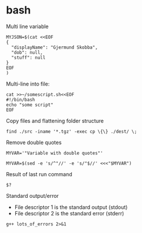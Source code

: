 # bash

Multi line variable
```
MYJSON=$(cat <<EOF
{
  "displayName": "Gjermund Skobba",
  "dob": null,
  "stuff": null
}
EOF
)
```

Multi-line into file:
```
cat >>~/somescript.sh<<EOF
#!/bin/bash
echo "some script"
EOF
```

Copy files and flattening folder structure
```
find ./src -iname '*.tgz' -exec cp \{\} ./dest/ \;
```

Remove double quotes
```
MYVAR='"Variable with double quotes"'

MYVAR=$(sed -e 's/^"//' -e 's/"$//' <<<"$MYVAR")
```

Result of last run command
```
$?
```

Standard output/error
* File descriptor 1 is the standard output (stdout)
* File descriptor 2 is the standard error (stderr)

```
g++ lots_of_errors 2>&1
```
